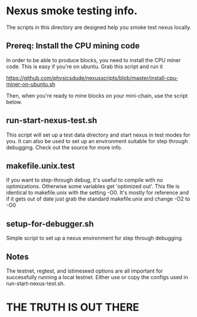 # Nexus smoke testing info.

The scripts in this directory are designed help you smoke test nexus locally.

## Prereq: Install the CPU mining code

In order to be able to produce blocks, you need to install the CPU miner code.
This is easy if you're on ubuntu. 
Grab this script and run it

https://github.com/physicsdude/nexusscripts/blob/master/install-cpu-miner-on-ubuntu.sh

Then, when you're ready to mine blocks on your mini-chain, use the script below.

## run-start-nexus-test.sh

This script will set up a test data directory and start nexus in test modes for you.
It can also be used to set up an environment suitable for step through debugging.
Check out the source for more info.

## makefile.unix.test

If you want to step-through debug, it's useful to compile with no optimizations.
Otherwise some variables get 'optimized out'.
This file is identical to makefile.unix with the setting -O0.
It's mostly for reference and if it gets out of date just grab the standard makefile.unix
and change -O2 to -O0

## setup-for-debugger.sh

Simple script to set up a nexus environment for step through debugging.

## Notes

The testnet, regtest, and istimeseed options are all important for successfully running a local testnet.
Either use or copy the configs used in run-start-nexus-test.sh.

# THE TRUTH IS OUT THERE
